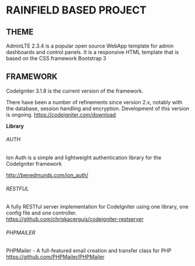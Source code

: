 # RAINFIELD BASED PROJECT


## THEME
AdminLTE 2.3.4 is a popular open source WebApp template for admin dashboards and control panels. 
It is a responsive HTML template that is based on the CSS framework Bootstrap 3

## FRAMEWORK
CodeIgniter 3.1.8 is the current version of the framework.

There have been a number of refinements since version 2.x, notably with the database, session handling and encryption. Development of this version is ongoing.
https://codeigniter.com/download

 **Library**
###### AUTH<br>
Ion Auth is a simple and lightweight authentication library for the CodeIgniter framework

http://benedmunds.com/ion_auth/

###### RESTFUL<br>
A fully RESTful server implementation for CodeIgniter using one library, one config file and one controller.
https://github.com/chriskacerguis/codeigniter-restserver

###### PHPMAILER<br>
PHPMailer - A full-featured email creation and transfer class for PHP
https://github.com/PHPMailer/PHPMailer
